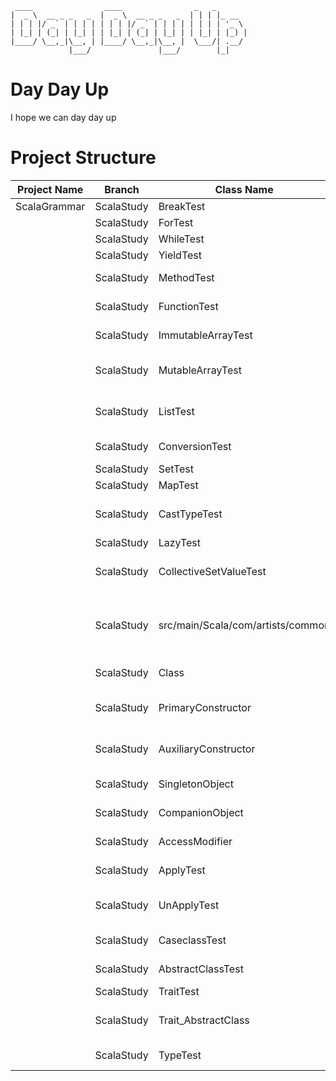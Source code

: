 
```
 ____                ____                _   _       
|  _ \  __ _ _   _  |  _ \  __ _ _   _  | | | |_ __  
| | | |/ _` | | | | | | | |/ _` | | | | | | | | '_ \ 
| |_| | (_| | |_| | | |_| | (_| | |_| | | |_| | |_) |
|____/ \__,_|\__, | |____/ \__,_|\__, |  \___/| .__/ 
             |___/               |___/        |_|   

```
# Day Day Up
I hope we can day day up

# Project Structure
|Project Name| Branch | Class Name | Description|
|------------|--------|------------|------------|
|ScalaGrammar|ScalaStudy| BreakTest|How to use break|
||ScalaStudy| ForTest|How to use for|
||ScalaStudy| WhileTest|How to use while|
||ScalaStudy| YieldTest|How to use yield|
||ScalaStudy| MethodTest|How to use method|
||ScalaStudy| FunctionTest|How to use function|
||ScalaStudy| ImmutableArrayTest|How to use immutable array|
||ScalaStudy| MutableArrayTest|How to use mutable array buffer|
||ScalaStudy| ListTest|How to use immutable/mutable list|
||ScalaStudy| ConversionTest|How to convert type A to type B|
||ScalaStudy| SetTest|How to use set|
||ScalaStudy| MapTest|How to use map|
||ScalaStudy| CastTypeTest|How to cast type(e.g byte -> int)|
||ScalaStudy| LazyTest|How to use lazy| 
||ScalaStudy| CollectiveSetValueTest|How to set value to various variable by collection|
||ScalaStudy| src/main/Scala/com/artists/common|How to use these common methods(e.g. foreach, map. faltten)| 
||ScalaStudy| Class|How to define a class| 
||ScalaStudy| PrimaryConstructor|How to define a primary constructor| 
||ScalaStudy| AuxiliaryConstructor|How to define a auxiliary constructor|
||ScalaStudy| SingletonObject|How to declare singleton object|
||ScalaStudy| CompanionObject|How to declare companion object|
||ScalaStudy| AccessModifier|How to use access modifier|
||ScalaStudy| ApplyTest|How to use apply() in class and object|
||ScalaStudy| UnApplyTest|How to use unapply() in class and object|
||ScalaStudy| CaseclassTest|How to use case class|
||ScalaStudy| AbstractClassTest|How to use abstract class|
||ScalaStudy| TraitTest|How to use trait|
||ScalaStudy| Trait_AbstractClass|When to use abstract class and when to use trait|
||ScalaStudy| TypeTest|When to use keyword type|
